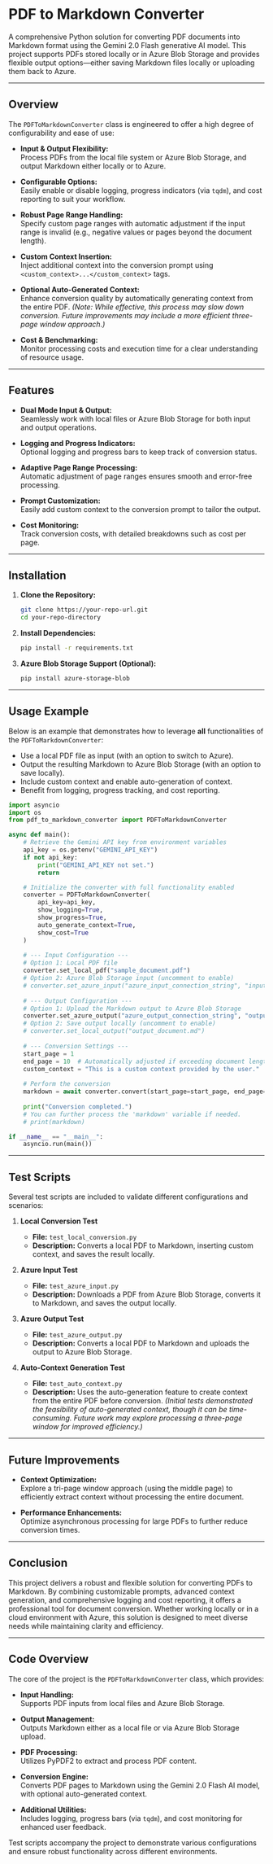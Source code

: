 # PDF to Markdown Converter

A comprehensive Python solution for converting PDF documents into Markdown format using the Gemini 2.0 Flash generative AI model. This project supports PDFs stored locally or in Azure Blob Storage and provides flexible output options—either saving Markdown files locally or uploading them back to Azure.

---

## Overview

The `PDFToMarkdownConverter` class is engineered to offer a high degree of configurability and ease of use:

- **Input & Output Flexibility:**  
  Process PDFs from the local file system or Azure Blob Storage, and output Markdown either locally or to Azure.

- **Configurable Options:**  
  Easily enable or disable logging, progress indicators (via `tqdm`), and cost reporting to suit your workflow.

- **Robust Page Range Handling:**  
  Specify custom page ranges with automatic adjustment if the input range is invalid (e.g., negative values or pages beyond the document length).

- **Custom Context Insertion:**  
  Inject additional context into the conversion prompt using `<custom_context>...</custom_context>` tags.

- **Optional Auto-Generated Context:**  
  Enhance conversion quality by automatically generating context from the entire PDF. *(Note: While effective, this process may slow down conversion. Future improvements may include a more efficient three-page window approach.)*

- **Cost & Benchmarking:**  
  Monitor processing costs and execution time for a clear understanding of resource usage.

---

## Features

- **Dual Mode Input & Output:**  
  Seamlessly work with local files or Azure Blob Storage for both input and output operations.

- **Logging and Progress Indicators:**  
  Optional logging and progress bars to keep track of conversion status.

- **Adaptive Page Range Processing:**  
  Automatic adjustment of page ranges ensures smooth and error-free processing.

- **Prompt Customization:**  
  Easily add custom context to the conversion prompt to tailor the output.

- **Cost Monitoring:**  
  Track conversion costs, with detailed breakdowns such as cost per page.

---

## Installation

1. **Clone the Repository:**

   ```bash
   git clone https://your-repo-url.git
   cd your-repo-directory
   ```

2. **Install Dependencies:**

   ```bash
   pip install -r requirements.txt
   ```

3. **Azure Blob Storage Support (Optional):**

   ```bash
   pip install azure-storage-blob
   ```

---

## Usage Example

Below is an example that demonstrates how to leverage **all** functionalities of the `PDFToMarkdownConverter`:

- Use a local PDF file as input (with an option to switch to Azure).
- Output the resulting Markdown to Azure Blob Storage (with an option to save locally).
- Include custom context and enable auto-generation of context.
- Benefit from logging, progress tracking, and cost reporting.

```python
import asyncio
import os
from pdf_to_markdown_converter import PDFToMarkdownConverter

async def main():
    # Retrieve the Gemini API key from environment variables
    api_key = os.getenv("GEMINI_API_KEY")
    if not api_key:
        print("GEMINI_API_KEY not set.")
        return

    # Initialize the converter with full functionality enabled
    converter = PDFToMarkdownConverter(
        api_key=api_key,
        show_logging=True,
        show_progress=True,
        auto_generate_context=True,
        show_cost=True
    )
    
    # --- Input Configuration ---
    # Option 1: Local PDF file
    converter.set_local_pdf("sample_document.pdf")
    # Option 2: Azure Blob Storage input (uncomment to enable)
    # converter.set_azure_input("azure_input_connection_string", "input_container", "sample_document.pdf")
    
    # --- Output Configuration ---
    # Option 1: Upload the Markdown output to Azure Blob Storage
    converter.set_azure_output("azure_output_connection_string", "output_container", "output_document.md")
    # Option 2: Save output locally (uncomment to enable)
    # converter.set_local_output("output_document.md")
    
    # --- Conversion Settings ---
    start_page = 1
    end_page = 10  # Automatically adjusted if exceeding document length
    custom_context = "This is a custom context provided by the user."
    
    # Perform the conversion
    markdown = await converter.convert(start_page=start_page, end_page=end_page, custom_context=custom_context)
    
    print("Conversion completed.")
    # You can further process the 'markdown' variable if needed.
    # print(markdown)

if __name__ == "__main__":
    asyncio.run(main())
```

---

## Test Scripts

Several test scripts are included to validate different configurations and scenarios:

1. **Local Conversion Test**  
   - **File:** `test_local_conversion.py`  
   - **Description:** Converts a local PDF to Markdown, inserting custom context, and saves the result locally.

2. **Azure Input Test**  
   - **File:** `test_azure_input.py`  
   - **Description:** Downloads a PDF from Azure Blob Storage, converts it to Markdown, and saves the output locally.

3. **Azure Output Test**  
   - **File:** `test_azure_output.py`  
   - **Description:** Converts a local PDF to Markdown and uploads the output to Azure Blob Storage.

4. **Auto-Context Generation Test**  
   - **File:** `test_auto_context.py`  
   - **Description:** Uses the auto-generation feature to create context from the entire PDF before conversion. *(Initial tests demonstrated the feasibility of auto-generated context, though it can be time-consuming. Future work may explore processing a three-page window for improved efficiency.)*

---

## Future Improvements

- **Context Optimization:**  
  Explore a tri-page window approach (using the middle page) to efficiently extract context without processing the entire document.

- **Performance Enhancements:**  
  Optimize asynchronous processing for large PDFs to further reduce conversion times.

---

## Conclusion

This project delivers a robust and flexible solution for converting PDFs to Markdown. By combining customizable prompts, advanced context generation, and comprehensive logging and cost reporting, it offers a professional tool for document conversion. Whether working locally or in a cloud environment with Azure, this solution is designed to meet diverse needs while maintaining clarity and efficiency.

---

## Code Overview

The core of the project is the `PDFToMarkdownConverter` class, which provides:

- **Input Handling:**  
  Supports PDF inputs from local files and Azure Blob Storage.

- **Output Management:**  
  Outputs Markdown either as a local file or via Azure Blob Storage upload.

- **PDF Processing:**  
  Utilizes PyPDF2 to extract and process PDF content.

- **Conversion Engine:**  
  Converts PDF pages to Markdown using the Gemini 2.0 Flash AI model, with optional auto-generated context.

- **Additional Utilities:**  
  Includes logging, progress bars (via `tqdm`), and cost monitoring for enhanced user feedback.

Test scripts accompany the project to demonstrate various configurations and ensure robust functionality across different environments.
